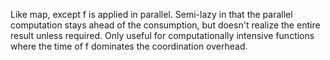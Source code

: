 Like map, except f is applied in parallel. Semi-lazy in that the
  parallel computation stays ahead of the consumption, but doesn't
  realize the entire result unless required. Only useful for
  computationally intensive functions where the time of f dominates
  the coordination overhead.